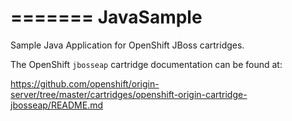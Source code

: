 =======
JavaSample
==========

Sample Java Application for OpenShift JBoss cartridges. 

The OpenShift `jbosseap` cartridge documentation can be found at:

https://github.com/openshift/origin-server/tree/master/cartridges/openshift-origin-cartridge-jbosseap/README.md
